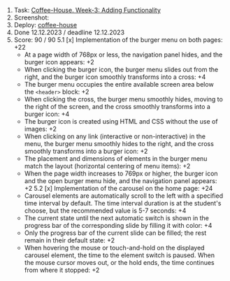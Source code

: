 1. Task: [Coffee-House. Week-3: Adding Functionality](https://github.com/rolling-scopes-school/tasks/blob/master/tasks/coffee-house/coffee-house-week3.md)
2. Screenshot:
3. Deploy: [coffee-house](https://rolling-scopes-school.github.io/k98940-JSFE2023Q4/coffee-house)
4. Done 12.12.2023 / deadline 12.12.2023
5. Score: 90 / 90
  5.1 [x] Implementation of the burger menu on both pages: +22
    - At a page width of 768px or less, the navigation panel hides, and the burger icon appears: +2
    - When clicking the burger icon, the burger menu slides out from the right, and the burger icon smoothly transforms into a cross: +4
    - The burger menu occupies the entire available screen area below the ```<header>``` block: +2
    - When clicking the cross, the burger menu smoothly hides, moving to the right of the screen, and the cross smoothly transforms into a burger icon: +4
    - The burger icon is created using HTML and CSS without the use of images: +2
    - When clicking on any link (interactive or non-interactive) in the menu, the burger menu smoothly hides to the right, and the cross smoothly transforms into a burger icon: +2
    - The placement and dimensions of elements in the burger menu match the layout (horizontal centering of menu items): +2
    - When the page width increases to 769px or higher, the burger icon and the open burger menu hide, and the navigation panel appears: +2
  5.2 [x] Implementation of the carousel on the home page: +24
    - Carousel elements are automatically scroll to the left with a specified time interval by default. The time interval duration is at the student's choose, but the recommended value is 5-7 seconds: +4
    - The current state until the next automatic switch is shown in the progress bar of the corresponding slide by filling it with color: +4
    - Only the progress bar of the current slide can be filled; the rest remain in their default state: +2
    - When hovering the mouse or touch-and-hold on the displayed carousel element, the time to the element switch is paused. When the mouse cursor moves out, or the hold ends, the time continues from where it stopped: +2